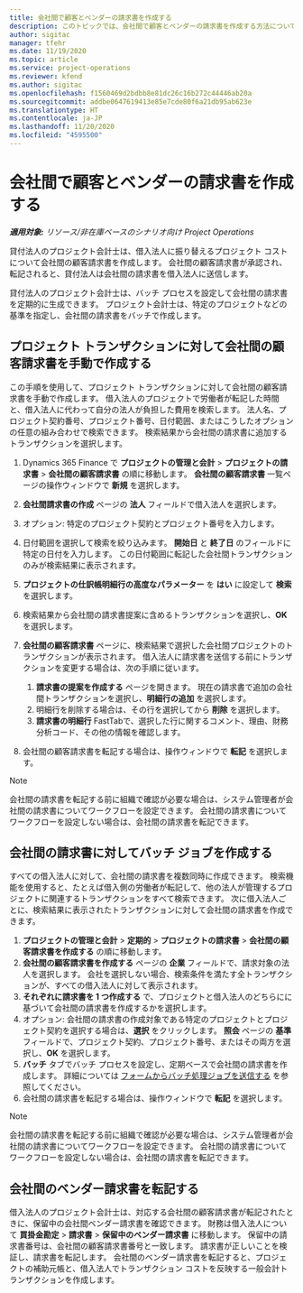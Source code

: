```yaml
---
title: 会社間で顧客とベンダーの請求書を作成する
description: このトピックでは、会社間で顧客とベンダーの請求書を作成する方法について説明します。
author: sigitac
manager: tfehr
ms.date: 11/19/2020
ms.topic: article
ms.service: project-operations
ms.reviewer: kfend
ms.author: sigitac
ms.openlocfilehash: f1560469d2bdbb8e81dc26c16b272c44446ab20a
ms.sourcegitcommit: addbe0647619413e85e7cde80f6a21db95ab623e
ms.translationtype: HT
ms.contentlocale: ja-JP
ms.lasthandoff: 11/20/2020
ms.locfileid: "4595500"
---
```

# <a name="create-intercompany-customer-and-vendor-invoices"></a>会社間で顧客とベンダーの請求書を作成する

_**適用対象:** リソース/非在庫ベースのシナリオ向け Project Operations_

貸付法人のプロジェクト会計士は、借入法人に振り替えるプロジェクト コストについて会社間の顧客請求書を作成します。 会社間の顧客請求書が承認され、転記されると、貸付法人は会社間の請求書を借入法人に送信します。

貸付法人のプロジェクト会計士は、バッチ プロセスを設定して会社間の請求書を定期的に生成できます。 プロジェクト会計士は、特定のプロジェクトなどの基準を指定し、会社間の請求書をバッチで作成します。

## <a name="manually-create-an-intercompany-customer-invoice-for-project-transactions"></a>プロジェクト トランザクションに対して会社間の顧客請求書を手動で作成する 

この手順を使用して、プロジェクト トランザクションに対して会社間の顧客請求書を手動で作成します。 借入法人のプロジェクトで労働者が転記した時間と、借入法人に代わって自分の法人が負担した費用を検索します。 法人名、プロジェクト契約番号、プロジェクト番号、日付範囲、またはこうしたオプションの任意の組み合わせで検索できます。 検索結果から会社間の請求書に追加するトランザクションを選択します。

1. Dynamics 365 Finance で **プロジェクトの管理と会計** > **プロジェクトの請求書** > **会社間の顧客請求書** の順に移動します。 **会社間の顧客請求書** 一覧ページの操作ウィンドウで **新規** を選択します。
2. **会社間請求書の作成** ページの **法人** フィールドで借入法人を選択します。
3. オプション: 特定のプロジェクト契約とプロジェクト番号を入力します。
4. 日付範囲を選択して検索を絞り込みます。 **開始日** と **終了日** のフィールドに特定の日付を入力します。 この日付範囲に転記した会社間トランザクションのみが検索結果に表示されます。
5. **プロジェクトの仕訳帳明細行の高度なパラメーター** を **はい** に設定して **検索** を選択します。
6. 検索結果から会社間の請求書提案に含めるトランザクションを選択し、**OK** を選択します。
7. **会社間の顧客請求書** ページに、検索結果で選択した会社間プロジェクトのトランザクションが表示されます。 借入法人に請求書を送信する前にトランザクションを変更する場合は、次の手順に従います。
  
    1. **請求書の提案を作成する** ページを開きます。 現在の請求書で追加の会社間トランザクションを選択し、**明細行の追加** を選択します。
    2. 明細行を削除する場合は、その行を選択してから **削除** を選択します。
    3. **請求書の明細行** FastTabで、選択した行に関するコメント、理由、財務分析コード、その他の情報を確認します。
    
8. 会社間の顧客請求書を転記する場合は、操作ウィンドウで **転記** を選択します。

> [!NOTE]
> 会社間の請求書を転記する前に組織で確認が必要な場合は、システム管理者が会社間の請求書についてワークフローを設定できます。 会社間の請求書についてワークフローを設定しない場合は、会社間の請求書を転記できます。

## <a name="create-a-batch-job-for-intercompany-invoices"></a>会社間の請求書に対してバッチ ジョブを作成する

すべての借入法人に対して、会社間の請求書を複数同時に作成できます。 検索機能を使用すると、たとえば借入側の労働者が転記して、他の法人が管理するプロジェクトに関連するトランザクションをすべて検索できます。 次に借入法人ごとに、検索結果に表示されたトランザクションに対して会社間の請求書を作成できます。

1. **プロジェクトの管理と会計** > **定期的** > **プロジェクトの請求書** > **会社間の顧客請求書を作成する** の順に移動します。
2. **会社間の顧客請求書を作成する** ページの **企業** フィールドで、請求対象の法人を選択します。 会社を選択しない場合、検索条件を満たす全トランザクションが、すべての借入法人に対して表示されます。
3. **それぞれに請求書を 1 つ作成する** で、プロジェクトと借入法人のどちらにに基づいて会社間の請求書を作成するかを選択します。
4. オプション: 会社間の請求書の作成対象である特定のプロジェクトとプロジェクト契約を選択する場合は、**選択** をクリックします。 **照会** ページの **基準** フィールドで、プロジェクト契約、プロジェクト番号、またはその両方を選択し、**OK** を選択します。
5. **バッチ** タブでバッチ プロセスを設定し、定期ベースで会社間の請求書を作成します。 詳細については [フォームからバッチ処理ジョブを送信する](https://docs.microsoft.com/dynamicsax-2012/appuser-itpro/submit-a-batch-processing-job-from-a-form) を参照してください。
6. 会社間の請求書を転記する場合は、操作ウィンドウで **転記** を選択します。

> [!NOTE]
> 会社間の請求書を転記する前に組織で確認が必要な場合は、システム管理者が会社間の請求書についてワークフローを設定できます。 会社間の請求書についてワークフローを設定しない場合は、会社間の請求書を転記できます。

## <a name="post-the-intercompany-vendor-invoice"></a>会社間のベンダー請求書を転記する

借入法人のプロジェクト会計士は、対応する会社間の顧客請求書が転記されたときに、保留中の会社間ベンダー請求書を確認できます。 財務は借入法人について **買掛金勘定** > **請求書** > **保留中のベンダー請求書** に移動します。 保留中の請求書番号は、会社間の顧客請求書番号と一致します。 請求書が正しいことを検証し、請求書を転記します。 会社間のベンダー請求書を転記すると、プロジェクトの補助元帳と、借入法人でトランザクション コストを反映する一般会計トランザクションを作成します。
